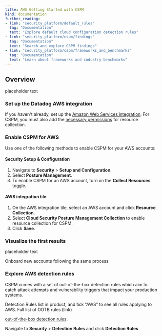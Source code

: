 ```yaml
---
title: AWS Getting Started with CSPM
kind: documentation
further_reading:
- link: "security_platform/default_rules"
  tag: "Documentation"
  text: "Explore default cloud configuration detection rules"
- link: "security_platform/cspm/findings"
  tag: "Documentation"
  text: "Search and explore CSPM findings"
- link: "security_platform/cspm/frameworks_and_benchmarks"
  tag: "Documentation"
  text: "Learn about frameworks and industry benchmarks"
---
```


## Overview 

placeholder text

### Set up the Datadog AWS integration

If you haven't already, set up the [Amazon Web Services integration][1]. For CSPM, you must also add the [necessary permissions][2] for resource collection. 

### Enable CSPM for AWS

Use one of the following methods to enable CSPM for your AWS accounts:

#### Security Setup & Configuration

1. Navigate to **Security** > **Setup and Configuration**.
2. Select **Posture Management**.
3. To enable CSPM for an AWS account, turn on the **Collect Resources** toggle.

#### AWS integration tile

1. On the AWS integration tile, select an AWS account and click **Resource Collection**.
2. Select **Cloud Security Posture Management Collection** to enable resource collection for CSPM.
3. Click **Save**.

### Visualize the first results

placeholder text

Onboard new accounts following the same process

### Explore AWS detection rules

CSPM comes with a set of out-of-the-box detection rules which aim to catch attack attempts and vulnerability triggers that impact your production systems.

Detection Rules list in product, and tick “AWS” to see all rules applying to AWS.
Full list of OOTB rules (link)

[out-of-the-box detection rules][3].

Navigate to **Security** > **Detection Rules** and click **Detection Rules**.

[1]: https://docs.datadoghq.com/integrations/amazon_web_services/
[2]: /integrations/amazon_web_services/?tab=roledelegation#cloud-security-posture-management
[3]: /security_platform/default_rules/#cat-posture-management-cloud